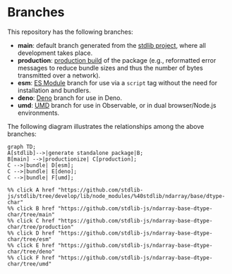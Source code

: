 <!--

@license Apache-2.0

Copyright (c) 2022 The Stdlib Authors.

Licensed under the Apache License, Version 2.0 (the "License");
you may not use this file except in compliance with the License.
You may obtain a copy of the License at

    http://www.apache.org/licenses/LICENSE-2.0

Unless required by applicable law or agreed to in writing, software
distributed under the License is distributed on an "AS IS" BASIS,
WITHOUT WARRANTIES OR CONDITIONS OF ANY KIND, either express or implied.
See the License for the specific language governing permissions and
limitations under the License.

-->

# Branches

This repository has the following branches:

-   **main**: default branch generated from the [stdlib project][stdlib-url], where all development takes place.
-   **production**: [production build][production-url] of the package (e.g., reformatted error messages to reduce bundle sizes and thus the number of bytes transmitted over a network).
-   **esm**: [ES Module][esm-url] branch for use via a `script` tag without the need for installation and bundlers.
-   **deno**: [Deno][deno-url] branch for use in Deno.
-   **umd**: [UMD][umd-url] branch for use in Observable, or in dual browser/Node.js environments.

The following diagram illustrates the relationships among the above branches:

```mermaid
graph TD;
A[stdlib]-->|generate standalone package|B;
B[main] -->|productionize| C[production];
C -->|bundle| D[esm];
C -->|bundle| E[deno];
C -->|bundle| F[umd];

%% click A href "https://github.com/stdlib-js/stdlib/tree/develop/lib/node_modules/%40stdlib/ndarray/base/dtype-char"
%% click B href "https://github.com/stdlib-js/ndarray-base-dtype-char/tree/main"
%% click C href "https://github.com/stdlib-js/ndarray-base-dtype-char/tree/production"
%% click D href "https://github.com/stdlib-js/ndarray-base-dtype-char/tree/esm"
%% click E href "https://github.com/stdlib-js/ndarray-base-dtype-char/tree/deno"
%% click F href "https://github.com/stdlib-js/ndarray-base-dtype-char/tree/umd"
```

[stdlib-url]: https://github.com/stdlib-js/stdlib/tree/develop/lib/node_modules/%40stdlib/ndarray/base/dtype-char
[production-url]: https://github.com/stdlib-js/ndarray-base-dtype-char/tree/production
[deno-url]: https://github.com/stdlib-js/ndarray-base-dtype-char/tree/deno
[umd-url]: https://github.com/stdlib-js/ndarray-base-dtype-char/tree/umd
[esm-url]: https://github.com/stdlib-js/ndarray-base-dtype-char/tree/esm